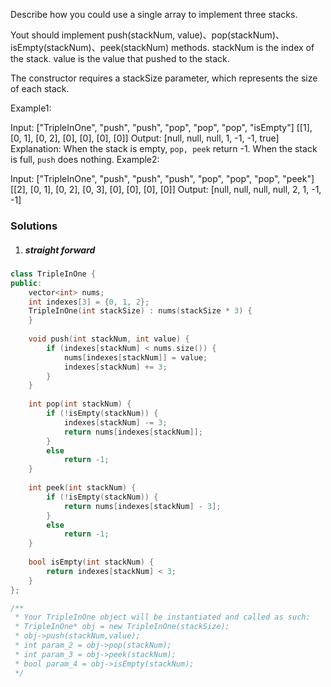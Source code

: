 Describe how you could use a single array to implement three stacks.

Yout should implement push(stackNum, value)、pop(stackNum)、isEmpty(stackNum)、peek(stackNum) methods. stackNum is the index of the stack. value is the value that pushed to the stack.

The constructor requires a stackSize parameter, which represents the size of each stack.

Example1:

 Input: 
["TripleInOne", "push", "push", "pop", "pop", "pop", "isEmpty"]
[[1], [0, 1], [0, 2], [0], [0], [0], [0]]
 Output: 
[null, null, null, 1, -1, -1, true]
Explanation: When the stack is empty, `pop, peek` return -1. When the stack is full, `push` does nothing.
Example2:

 Input: 
["TripleInOne", "push", "push", "push", "pop", "pop", "pop", "peek"]
[[2], [0, 1], [0, 2], [0, 3], [0], [0], [0], [0]]
 Output: 
[null, null, null, null, 2, 1, -1, -1]


### Solutions

1. ##### straight forward

```cpp
class TripleInOne {
public:
    vector<int> nums;
    int indexes[3] = {0, 1, 2};
    TripleInOne(int stackSize) : nums(stackSize * 3) {
    }
    
    void push(int stackNum, int value) {
        if (indexes[stackNum] < nums.size()) {
            nums[indexes[stackNum]] = value;
            indexes[stackNum] += 3;
        }
    }
    
    int pop(int stackNum) {
        if (!isEmpty(stackNum)) {
            indexes[stackNum] -= 3;
            return nums[indexes[stackNum]];
        }
        else
            return -1;
    }
    
    int peek(int stackNum) {
        if (!isEmpty(stackNum)) {
            return nums[indexes[stackNum] - 3];
        }
        else
            return -1;
    }
    
    bool isEmpty(int stackNum) {
        return indexes[stackNum] < 3;
    }
};

/**
 * Your TripleInOne object will be instantiated and called as such:
 * TripleInOne* obj = new TripleInOne(stackSize);
 * obj->push(stackNum,value);
 * int param_2 = obj->pop(stackNum);
 * int param_3 = obj->peek(stackNum);
 * bool param_4 = obj->isEmpty(stackNum);
 */
```